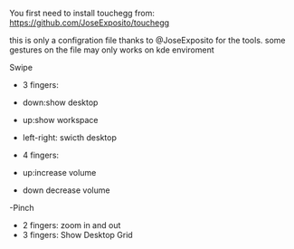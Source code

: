 You first need to install touchegg from:
https://github.com/JoseExposito/touchegg

this is only a configration file thanks to @JoseExposito for the tools.
some gestures on the file may only works on kde enviroment

Swipe
- 3 fingers:
 - down:show desktop
 - up:show workspace
 - left-right: swicth desktop

- 4 fingers:
 - up:increase volume
 - down decrease volume

-Pinch
 - 2 fingers:
  zoom in and out
 - 3 fingers:
  Show Desktop Grid
  

  
